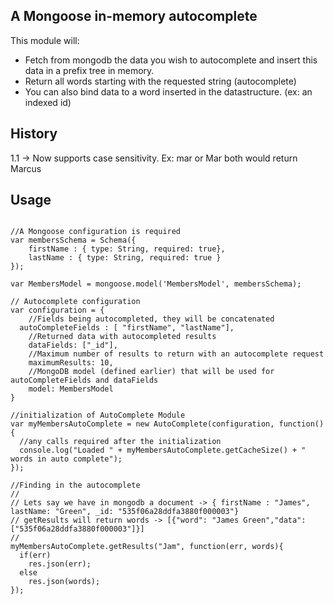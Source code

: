 ## A Mongoose in-memory autocomplete

This module will:
* Fetch from mongodb the data you wish to autocomplete and insert this data in a prefix tree in memory.
* Return all words starting with the requested string (autocomplete)
* You can also bind data to a word inserted in the datastructure. (ex: an indexed id)

## History

1.1 -> Now supports case sensitivity. Ex: mar or Mar both would return Marcus

## Usage

```

//A Mongoose configuration is required
var membersSchema = Schema({
	firstName : { type: String, required: true},
	lastName : { type: String, required: true }
});

var MembersModel = mongoose.model('MembersModel', membersSchema);

// Autocomplete configuration
var configuration = {
	//Fields being autocompleted, they will be concatenated
  autoCompleteFields : [ "firstName", "lastName"],
	//Returned data with autocompleted results
	dataFields: ["_id"],
	//Maximum number of results to return with an autocomplete request
	maximumResults: 10,
	//MongoDB model (defined earlier) that will be used for autoCompleteFields and dataFields
	model: MembersModel
}

//initialization of AutoComplete Module
var myMembersAutoComplete = new AutoComplete(configuration, function(){
  //any calls required after the initialization
  console.log("Loaded " + myMembersAutoComplete.getCacheSize() + " words in auto complete");
});

//Finding in the autocomplete
//
// Lets say we have in mongodb a document -> { firstName : "James", lastName: "Green", _id: "535f06a28ddfa3880f000003"}
// getResults will return words -> [{"word": "James Green","data": ["535f06a28ddfa3880f000003"]}]
//
myMembersAutoComplete.getResults("Jam", function(err, words){
  if(err)
    res.json(err);
  else
    res.json(words);
});

```
